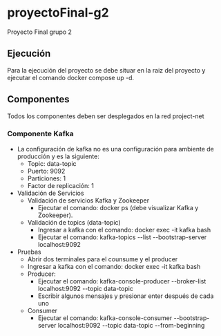 # proyectoFinal-g2
Proyecto Final grupo 2

## Ejecución
Para la ejecución del proyecto se debe situar en la raiz del proyecto y ejecutar el comando docker compose up -d.

## Componentes
Todos los componentes deben ser desplegados en la red project-net

### Componente Kafka
* La configuración de kafka no es una configuración para ambiente de producción y es la siguiente:
    * Topic: data-topic
    * Puerto: 9092
    * Particiones: 1
    * Factor de replicación: 1
* Validación de Servicios
    * Validación de servicios Kafka y Zookeeper
        * Ejecutar el comando: docker ps (debe visualizar Kafka y Zookeeper).
    * Validación de topics (data-topic)
        * Ingresar a kafka con el comando: docker exec -it kafka bash
        * Ejecutar el comando: kafka-topics --list --bootstrap-server localhost:9092
* Pruebas
    * Abrir dos terminales para el counsume y el producer
    * Ingresar a kafka con el comando: docker exec -it kafka bash
    * Producer: 
        * Ejecutar el comando: kafka-console-producer --broker-list localhost:9092 --topic data-topic 
        * Escribir algunos mensajes y presionar enter después de cada uno
    * Consumer
        * Ejecutar el comando: kafka-console-consumer --bootstrap-server localhost:9092 --topic data-topic --from-beginning